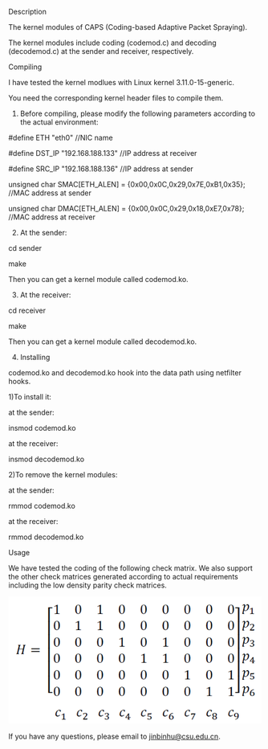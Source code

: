Description

The kernel modules of CAPS (Coding-based Adaptive Packet Spraying). 

The kernel modules include coding (codemod.c) and decoding (decodemod.c) at the sender and receiver, respectively.


Compiling

I have tested the kernel modlues with Linux kernel 3.11.0-15-generic. 

You need the corresponding kernel header files to compile them. 

1. Before compiling, please modify the following parameters according to the actual environment:

#define ETH "eth0"  //NIC name

#define DST_IP "192.168.188.133"  //IP address at receiver

#define SRC_IP "192.168.188.136"  //IP address at sender

unsigned char SMAC[ETH_ALEN] = {0x00,0x0C,0x29,0x7E,0xB1,0x35}; //MAC address at sender

unsigned char DMAC[ETH_ALEN] = {0x00,0x0C,0x29,0x18,0xE7,0x78}; //MAC address at receiver

2. At the sender:

cd sender

make

Then you can get a kernel module called codemod.ko.

3. At the receiver:

cd receiver

make

Then you can get a kernel module called decodemod.ko.


4. Installing

codemod.ko and decodemod.ko hook into the data path using netfilter hooks. 

1)To install it:

at the sender:

insmod codemod.ko

at the receiver:

insmod decodemod.ko


2)To remove the kernel modules:

at the sender:

rmmod codemod.ko

at the receiver:

rmmod decodemod.ko


Usage

We have tested the coding of the following check matrix. We also support the other check matrices generated according to actual requirements including the low density parity check matrices.

![image](https://github.com/jinbinhu/CAPS-Mininet/blob/master/check_matrix.png)

If you have any questions, please email to jinbinhu@csu.edu.cn.




